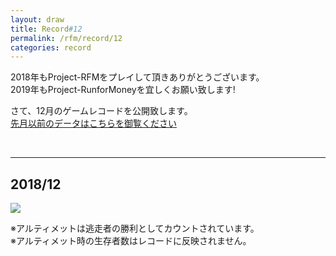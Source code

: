 ```yaml
---
layout: draw
title: Record#12
permalink: /rfm/record/12
categories: record
---
```


2018年もProject-RFMをプレイして頂きありがとうございます。<br>
2019年もProject-RunforMoneyを宜しくお願い致します!<br>






さて、12月のゲームレコードを公開致します。<br>
[先月以前のデータはこちらを御覧ください]({{site.baseurl}}/categories/#record) <br>


  
  
----------------------------------------  
## 2018/12
<img src="{{site.baseurl}}/public/images/record/201812.png"><br>


※アルティメットは逃走者の勝利としてカウントされています。<br>
※アルティメット時の生存者数はレコードに反映されません。<br>
